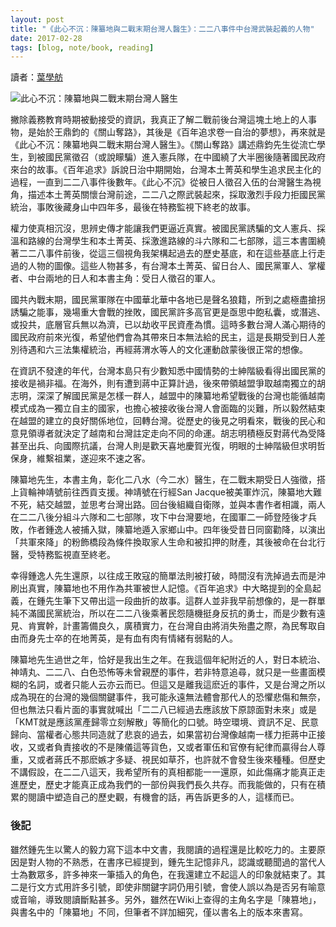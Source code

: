 ```yaml
---
layout: post
title: "《此心不沉：陳纂地與二戰末期台灣人醫生》：二二八事件中台灣武裝起義的人物"
date: 2017-02-28
tags: [blog, note/book, reading]
---
```


讀者：[葉學舫](https://www.facebook.com/sharefun010407)

![此心不沉：陳纂地與二戰末期台灣人醫生](https://imgur.com/vTbBt5x.png)

撇除義務教育時期被動接受的資訊，我真正了解二戰前後台灣這塊土地上的人事物，是始於王鼎鈞的《關山奪路》，其後是《百年追求卷一自治的夢想》，再來就是《此心不沉：陳纂地與二戰末期台灣人醫生》。《關山奪路》講述鼎鈞先生從流亡學生，到被國民黨徵召（或說矇騙）進入憲兵隊，在中國繞了大半圈後隨著國民政府來台的故事。《百年追求》訴說日治中期開始，台灣本土菁英和學生追求民主化的過程，一直到二二八事件後數年。《此心不沉》從被日人徵召入伍的台灣醫生為視角，描述本土菁英關懷台灣前途，二二八之際武裝起來，採取激烈手段力拒國民黨統治，事敗後藏身山中四年多，最後在特務監視下終老的故事。

<!--more-->

權力使真相沉沒，思辨史傳才能讓我們更逼近真實。被國民黨誘騙的文人憲兵、採溫和路線的台灣學生和本土菁英、採激進路線的斗六隊和二七部隊，這三本書圍繞著二二八事件前後，從這三個視角我架構起過去的歷史基底，和在這些基底上行走過的人物的圖像。這些人物甚多，有台灣本土菁英、留日台人、國民黨軍人、掌權者、中台兩地的日人和本書主角：受日人徵召的軍人。

國共內戰末期，國民黨軍隊在中國華北華中各地已是聲名狼籍，所到之處極盡搶拐誘騙之能事，幾場重大會戰的挫敗，國民黨許多高官更是亟思中飽私囊，或潛逃、或投共，底層官兵無以為濟，已以劫收平民資產為慣。這時多數台灣人滿心期待的國民政府前來光復，希望他們會為其帶來日本無法給的民主，這是長期受到日人差別待遇和六三法集權統治，再經蔣渭水等人的文化運動啟蒙後很正常的想像。

在資訊不發達的年代，台灣本島只有少數知悉中國情勢的士紳階級看得出國民黨的接收是禍非福。在海外，則有遭到蔣中正算計過，後來帶領越盟爭取越南獨立的胡志明，深深了解國民黨是怎樣一群人，越盟中的陳纂地希望戰後的台灣也能循越南模式成為一獨立自主的國家，也擔心被接收後台灣人會面臨的災難，所以毅然結束在越盟的建立的良好關係地位，回轉台灣。從歷史的後見之明看來，戰後的民心和意見領導者就決定了越南和台灣註定走向不同的命運。胡志明積極反對蔣代為受降甚至出兵、向國際抗議，台灣人則是歡天喜地慶賀光復，明眼的士紳階級但求明哲保身，維繫祖業，遂迎來不速之客。

陳纂地先生，本書主角，彰化二八水（今二水）醫生，在二戰末期受日人強徵，搭上貨輪神靖號前往西貢支援。神靖號在行經San Jacque被美軍炸沉，陳纂地大難不死，結交越盟，並思考台灣出路。回台後組織自衛隊，並與本書作者相識，兩人在二二八後分組斗六隊和二七部隊，攻下中台灣要地，在國軍二一師登陸後才兵敗，作者鍾逸人被捕入獄，陳纂地遁入家鄉山中。四年後受昔日同窗勸降，以演出「共軍來降」的粉飾橋段為條件換取家人生命和被扣押的財產，其後被命在台北行醫，受特務監視直至終老。

幸得鍾逸人先生還原，以往成王敗寇的簡單法則被打破，時間沒有洗掉過去而是沖刷出真實，陳纂地也不用作為共軍被世人記憶。《百年追求》中大略提到的全島起義，在鍾先生筆下又帶出這一段曲折的故事。這群人並非我早前想像的，是一群單純不滿國民黨統治，所以在二二八後乘著民怨隨機挺身反抗的勇士，而是少數有遠見、肯實幹，計畫籌備良久，廣積實力，在台灣自由將消失殆盡之際，為民奪取自由而身先士卒的在地菁英，是有血有肉有情緒有弱點的人。

陳纂地先生過世之年，恰好是我出生之年。在我這個年紀附近的人，對日本統治、神靖丸、二二八、白色恐怖等未曾親歷的事件，若非特意追尋，就只是一些畫面模糊的名詞，或者只能人云亦云而已。但這又是離我這麽近的事件，又是台灣之所以成為現在的台灣的幾個關鍵事件，我可能永遠無法體會那代人的恐懼悲傷和無奈，但也無法只看片面的事實就喊出「二二八已經過去應該放下原諒面對未來」或是「KMT就是應該黨產歸零立刻解散」等簡化的口號。時空環境、資訊不足、民意歸向、當權者心態共同造就了悲哀的過去，如果當初台灣像越南一樣力拒蔣中正接收，又或者負責接收的不是陳儀這等貨色，又或者軍伍和官僚有紀律而贏得台人尊重，又或者蔣氏不那麽嫉才多疑、視民如草芥，也許就不會發生後來種種。但歷史不講假設，在二二八這天，我希望所有的真相都能一一還原，如此傷痛才能真正走進歷史，歷史才能真正成為我們的一部份與我們長久共存。而我能做的，只有在積累的閱讀中塑造自己的歷史觀，有機會的話，再告訴更多的人，這樣而已。

### 後記

雖然鍾先生以驚人的毅力寫下這本中文書，我閱讀的過程還是比較吃力的。主要原因是對人物的不熟悉，在書序已經提到，鍾先生記憶非凡，認識或聽聞過的當代人士為數眾多，許多神來一筆插入的角色，在我還建立不起這人的印象就結束了。其二是行文方式用許多引號，即使非關鍵字詞仍用引號，會使人誤以為是否另有喻意或音喻，導致閱讀斷點甚多。另外，雖然在Wiki上查得的主角名字是「陳篡地」，與書名中的「陳纂地」不同，但筆者不詳加細究，僅以書名上的版本來書寫。
